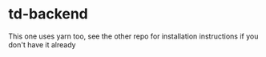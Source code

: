 # td-backend
This one uses yarn too, see the other repo for installation instructions if you don't have it already
